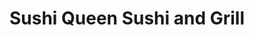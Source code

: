 ---
layout: place
title: Sushi Queen Sushi and Grill
permalink: /north-carolina/charlotte/sushi-queen-sushi-and-grill.html
stateAbbr: NC
stateName: North Carolina
cityName: Charlotte
seo:
  type: restaurant
  links: http://sushiqueengrill.weebly.com/
place_id: ChIJ8yzvPu4PVIgR2UduuT0seg8
photos:
  - name: >-
      places/ChIJ8yzvPu4PVIgR2UduuT0seg8/photos/AeeoHcLs9WllVo6_pVaf5a5MeL5ZSAxoJLdhfav1R5xxrutstxXJE7slFMxoKCtI_YFVPBRBTWeIJGBcZ98zCWG_htVUvRxuhskvAyk6-fM3Rg3yiV-dJDjO7shDLFUmlm4qHpM9LHM9FtE_IWS6hMXt1SMYwPSsBxVIxHLi-QSuo9ik_9Tt9lmxGSgahBkiVhNyDYwaE4zpz4ND2qKf6wQ2jgCG6Vw9PxrX97hFzHnh2do3AKzetm9Eihli2mxt4w5aLBL7Ympqffip8LGRSukxKqynKXChRfZLgz70hWc5SYqMrLkn7zSAVFawVJRB2tuwYRFMa1XGGsHPy1e1X7GRCWG5Rkmn3xVPRY9vvW_Jg0vwebpYONQna7oumeFqVJHGmk695mw4HXzLZTPJvKsK03X9omvDED1XAu1n4RjyGKFIEHZM
    widthPx: 4000
    heightPx: 2252
    authorAttributions:
      - displayName: Omar Sharif
        uri: https://maps.google.com/maps/contrib/110409975918534611701
        photoUri: >-
          https://lh3.googleusercontent.com/a-/ALV-UjUOdukv9pxqB8JnJ7C_tXJX3Vi9OXDK4zACtMzXPTTirQRkLc9b9A=s100-p-k-no-mo
    flagContentUri: >-
      https://www.google.com/local/imagery/report/?cb_client=maps_api_places.places_api&image_key=!1e10!2sCIHM0ogKEICAgIDaravUqwE&hl=en-US
    googleMapsUri: >-
      https://www.google.com/maps/place//data=!3m4!1e2!3m2!1sCIHM0ogKEICAgIDaravUqwE!2e10!4m2!3m1!1s0x88540fee3eef2cf3:0xf7a2c3db96e47d9
  - name: >-
      places/ChIJ8yzvPu4PVIgR2UduuT0seg8/photos/AeeoHcJinrAvpHtwZjVojaN0lgo9GO9-UJ7_v_HjXJdqf59v_8Nw0Il5lJDa17OhfAIMEQZZ10m8FCvSUhUBZUeYlonIgkszgeH0mKSwTPlssbmSJ8mprf95o92g4_kUkd55uZR9ubXpxOIvxo6i0Yd7jH7VPnl1EIs0vGtqd29Lo2OkeufR35B56KkeDBucJjp-1pVB4nLoWHhqhfoN4WCp6Hti8J_xOnf6N_QD4HmUyuig8QPbpWHx7cu2VYnvKoK0jofvro5uMVZYmL5Jx-IDPOkMVh2399LSc9nearPKfThNYw
    widthPx: 720
    heightPx: 960
    authorAttributions:
      - displayName: Sushi Queen Sushi and Grill
        uri: https://maps.google.com/maps/contrib/116486581228761029894
        photoUri: >-
          https://lh3.googleusercontent.com/a/ACg8ocIuLz-l25Wl9Eqi7jWX9uRd_000_0dfUJChqCkL8Mrm2ey1pkw=s100-p-k-no-mo
    flagContentUri: >-
      https://www.google.com/local/imagery/report/?cb_client=maps_api_places.places_api&image_key=!1e10!2sAF1QipO8Vc1p_Q8JWeB-fvtbj3v7s5BkaAUFA8VDY5cg&hl=en-US
    googleMapsUri: >-
      https://www.google.com/maps/place//data=!3m4!1e2!3m2!1sAF1QipO8Vc1p_Q8JWeB-fvtbj3v7s5BkaAUFA8VDY5cg!2e10!4m2!3m1!1s0x88540fee3eef2cf3:0xf7a2c3db96e47d9
  - name: >-
      places/ChIJ8yzvPu4PVIgR2UduuT0seg8/photos/AeeoHcJLDb4BYLb2Vhrf5kjRg2zLokxxYtTdG6Lfh4w3ikctXDiEgG1E5IYDHLvyAUN7WajyOUcllXqYfsfPixWg2FkkhGQ2TZ6Q25N1tAH-4qKoCOCiFDhRIMNZ9Riu6ECDXj66ChREG4CKM1dxloMgLRZbbYqUIV0nGJC1gtfmt9HrOJOpB2V_DPAKi0igU8pc-5DvyNwJTp2IqbNrgOG36eS064QYE6wvzXSzQ9-Ttw8CfWndLUU_EvqcGPXEhSzDFVcUNgboqk_DjzcxT4l3TOBfaQGZHzRxY3kRV2edlnIOdsklCsUU58n1Cu_YAWNteMmz5p0CzwP2SypY12KqB_zdsZzyORf1xd91tAbNaABXKumPbYnV17OoiXImiBnUjIZRNFfCDkH0TPVjwCiQKGhbxI1BHlBjDBUMRpUDvw4pBw
    widthPx: 3024
    heightPx: 4032
    authorAttributions:
      - displayName: Alayna Rathburn
        uri: https://maps.google.com/maps/contrib/105350285288963723402
        photoUri: >-
          https://lh3.googleusercontent.com/a-/ALV-UjWS7UCG1K4LNloHSk0K7n3D-XSLS8RjSdOQ8ITnclws0MyWhCGJ=s100-p-k-no-mo
    flagContentUri: >-
      https://www.google.com/local/imagery/report/?cb_client=maps_api_places.places_api&image_key=!1e10!2sCIHM0ogKEICAgMDwp6LPKQ&hl=en-US
    googleMapsUri: >-
      https://www.google.com/maps/place//data=!3m4!1e2!3m2!1sCIHM0ogKEICAgMDwp6LPKQ!2e10!4m2!3m1!1s0x88540fee3eef2cf3:0xf7a2c3db96e47d9
  - name: >-
      places/ChIJ8yzvPu4PVIgR2UduuT0seg8/photos/AeeoHcItYEyLBXuSsqqUbvqXPTiJsqJpkZh5k6e1f9fuwWbMRKl3iA5pljnlY6FiDKnfUaMXO5lRac-ZuURlMAmKbNlhp8LmhRQP08mIAVwx0h2hTvkkmIkvjLU7h2YZBREll_At1d-l976mFKHvgdSTySy-TJzsSU2eoYobO0nztYqD4Oaxiue7hjscgY0B47pacHkvN7xANea6NwnsE-xoXdZwSHlHYVA3fe9TgcBtKuTTZOxMqM7ViLzHlr1C1-BGIe1DZNw-JtnHA_RiL9elflOi5aBKi_l3iiFEdz1rXjm6ig
    widthPx: 3000
    heightPx: 2970
    authorAttributions:
      - displayName: Sushi Queen Sushi and Grill
        uri: https://maps.google.com/maps/contrib/116486581228761029894
        photoUri: >-
          https://lh3.googleusercontent.com/a/ACg8ocIuLz-l25Wl9Eqi7jWX9uRd_000_0dfUJChqCkL8Mrm2ey1pkw=s100-p-k-no-mo
    flagContentUri: >-
      https://www.google.com/local/imagery/report/?cb_client=maps_api_places.places_api&image_key=!1e10!2sAF1QipO-La2TVMkNQ0I_hG4joh928POE8wmXcBvx2Dq5&hl=en-US
    googleMapsUri: >-
      https://www.google.com/maps/place//data=!3m4!1e2!3m2!1sAF1QipO-La2TVMkNQ0I_hG4joh928POE8wmXcBvx2Dq5!2e10!4m2!3m1!1s0x88540fee3eef2cf3:0xf7a2c3db96e47d9
  - name: >-
      places/ChIJ8yzvPu4PVIgR2UduuT0seg8/photos/AeeoHcKzjRhUK0XAD_IAAzdgLg0lqp_T2ILlVSlJP1RAz6-UxI6QVcVCno7NqjqngTNv3Z4cjucenAR5GdhSbleqYGr8Dk2YG6RtS1Uv1QNx1ASps5CCMigBwGHbBsG8eLe05lV22CpzIhTeDtLeBz4WDThFitiLcrf6GcitgaGOYuwTkX1pF1ZNwxzNk-4SHvgozduiZytIONB4WeXETT2o-XT_ETc9lsPu7JAyeF4g8qaUXyZWjukzFeNE0Z9iDJm7cwy0ssOrl2cjQqz1Rs1PZb-gdyoakvP0L8JLRQKvZPO7Ew
    widthPx: 1079
    heightPx: 805
    authorAttributions:
      - displayName: Sushi Queen Sushi and Grill
        uri: https://maps.google.com/maps/contrib/116486581228761029894
        photoUri: >-
          https://lh3.googleusercontent.com/a/ACg8ocIuLz-l25Wl9Eqi7jWX9uRd_000_0dfUJChqCkL8Mrm2ey1pkw=s100-p-k-no-mo
    flagContentUri: >-
      https://www.google.com/local/imagery/report/?cb_client=maps_api_places.places_api&image_key=!1e10!2sAF1QipPxE_4gQVBz_GRv1JCjWHc8LaBY8LRAKrtWgnDn&hl=en-US
    googleMapsUri: >-
      https://www.google.com/maps/place//data=!3m4!1e2!3m2!1sAF1QipPxE_4gQVBz_GRv1JCjWHc8LaBY8LRAKrtWgnDn!2e10!4m2!3m1!1s0x88540fee3eef2cf3:0xf7a2c3db96e47d9
  - name: >-
      places/ChIJ8yzvPu4PVIgR2UduuT0seg8/photos/AeeoHcJAinSSgBaLA7Pes3B2xOkpXKi4qW3pigzvfcJ_ibgcRDSyNiln7JGsEocL4H93HaAtRHdYCvO9a4kBZGQ-5Gx03r8YyOQ61MnJTqsRhPt46hl0L6uyB0YkeAQZttEHRaKq8zT9GYn-ZkPEqN01ODo1K6Mh8gwgNdz6CStcBN-uVT5wbIOMn84LutIFXWwuCE_Hs-3I81IJ6E53x9Tyj7c4gC_5j0nKGoIAqSxVaFdZ2Bxc9-a-KlxgcYo8hPmOd_ZyrPWOZNOFDImQ9Am4Gf8rN5aZxJVgu9s6yAh0CgJYMg
    widthPx: 1079
    heightPx: 1021
    authorAttributions:
      - displayName: Sushi Queen Sushi and Grill
        uri: https://maps.google.com/maps/contrib/116486581228761029894
        photoUri: >-
          https://lh3.googleusercontent.com/a/ACg8ocIuLz-l25Wl9Eqi7jWX9uRd_000_0dfUJChqCkL8Mrm2ey1pkw=s100-p-k-no-mo
    flagContentUri: >-
      https://www.google.com/local/imagery/report/?cb_client=maps_api_places.places_api&image_key=!1e10!2sAF1QipM3a_jnRHQkMXDQx37c7HSZ-D1ycUzrn3dwe0cy&hl=en-US
    googleMapsUri: >-
      https://www.google.com/maps/place//data=!3m4!1e2!3m2!1sAF1QipM3a_jnRHQkMXDQx37c7HSZ-D1ycUzrn3dwe0cy!2e10!4m2!3m1!1s0x88540fee3eef2cf3:0xf7a2c3db96e47d9
  - name: >-
      places/ChIJ8yzvPu4PVIgR2UduuT0seg8/photos/AeeoHcJvEFOo8iVF9--iKQxf0BYGF68AWqG5bHTC8u1MvwMhb9w0PnHIRRPfj5UtR5iu2aZcIPSusR2mypbOAt9gOCDVbStz9jVeHWHO3FSA37y1OWOdiRSSWRIZ4BUDOrM-w93C_e3MGYw0UWbyFzMOl_HH1oGpATLI-Nq_Sb07ztXe8O46UkeDGeUpEMBIyaswPaJ1c6TnP5Gn8r0rmgWkfB6zwnEqo_2AakboHqT7yW2o4798TwdAFBHDKve_awxRY2-PWkP3qnJykcKT4QY4uuSiIgM4JCio_eHhugK1UsrzXA
    widthPx: 1079
    heightPx: 805
    authorAttributions:
      - displayName: Sushi Queen Sushi and Grill
        uri: https://maps.google.com/maps/contrib/116486581228761029894
        photoUri: >-
          https://lh3.googleusercontent.com/a/ACg8ocIuLz-l25Wl9Eqi7jWX9uRd_000_0dfUJChqCkL8Mrm2ey1pkw=s100-p-k-no-mo
    flagContentUri: >-
      https://www.google.com/local/imagery/report/?cb_client=maps_api_places.places_api&image_key=!1e10!2sAF1QipOTJmQ-wudqK7dUquRyTyR8ll2R4O-Cer0_tuI9&hl=en-US
    googleMapsUri: >-
      https://www.google.com/maps/place//data=!3m4!1e2!3m2!1sAF1QipOTJmQ-wudqK7dUquRyTyR8ll2R4O-Cer0_tuI9!2e10!4m2!3m1!1s0x88540fee3eef2cf3:0xf7a2c3db96e47d9
  - name: >-
      places/ChIJ8yzvPu4PVIgR2UduuT0seg8/photos/AeeoHcIXk46mCAsQ9F3RJ_tTH2C5g8lRMX6M04pEBR-EbtopzIGWETwbFCDYZvYIUkrfa-6-8LIpqlCG97Qv-Qf52XaumeSdnUAdl4mT3vGHjjJUcWlvha3OZzVyteUrt-j4wUixhEq-DrmTOu8NlU9IG6ZotvfL_SmS65yEbBnfiITOY0jEGAfMuzFdCCovKuhBrCgJj5wG4z7NGMYG2jWvGy5SzfgKLpS2oa3NeDHTqzit6155Lyx4Q_FisqA0CRQ0qhk-ouhvOcBEBHzcUdwre91a18ZfF4s4Efx2p6JrpmsqU3kufn_5AMDYTgBwG8Xj-_u0kQS8vWgCrr3kb34ZOk5SFhkkBseQkf_S3QFkR9gfH4MXRlrLhFTtv5IKWprJcX5m4pINI4vBHUBfSs3f9n2LtFa-afn7mVsxVFw7A4Z7pDU
    widthPx: 4000
    heightPx: 3000
    authorAttributions:
      - displayName: Jo Covington Nencetti
        uri: https://maps.google.com/maps/contrib/108531404472156550398
        photoUri: >-
          https://lh3.googleusercontent.com/a-/ALV-UjVRXaOcniCEHmkIVbBvXIK7xi9uo3o5AUauTuqvQiiIZgTflBXDyg=s100-p-k-no-mo
    flagContentUri: >-
      https://www.google.com/local/imagery/report/?cb_client=maps_api_places.places_api&image_key=!1e10!2sCIHM0ogKEICAgIC5xI2f8QE&hl=en-US
    googleMapsUri: >-
      https://www.google.com/maps/place//data=!3m4!1e2!3m2!1sCIHM0ogKEICAgIC5xI2f8QE!2e10!4m2!3m1!1s0x88540fee3eef2cf3:0xf7a2c3db96e47d9
  - name: >-
      places/ChIJ8yzvPu4PVIgR2UduuT0seg8/photos/AeeoHcL-TWAIEfAifkzg5_fu5epncDSqMCaL0OR32DxuLfR1R5r-OfBk3r1kz1vBkM-J5sNeOIchDVWoHVDjSqfhE-53kXIGfMqM_wgTgKT6oUk7vNiBcdpfA8Pn9xyg80o6Ngb7FZxLErDtSrh05M1RJbYnlBkuOdyQAt3dg-ecnrJ_QakoyoG0KbURr4Ei9OhmoCvgF7A77TYgIB23_pcFWVm7BAm_yB94h6oEYDrsCdsO-DFkC3gh_IjBk00alI4zq7tkAJATOJDYb4IsVn1oiyvk5auz6n4rnHfPYkQGQ5umJQ
    widthPx: 1080
    heightPx: 2107
    authorAttributions:
      - displayName: Sushi Queen Sushi and Grill
        uri: https://maps.google.com/maps/contrib/116486581228761029894
        photoUri: >-
          https://lh3.googleusercontent.com/a/ACg8ocIuLz-l25Wl9Eqi7jWX9uRd_000_0dfUJChqCkL8Mrm2ey1pkw=s100-p-k-no-mo
    flagContentUri: >-
      https://www.google.com/local/imagery/report/?cb_client=maps_api_places.places_api&image_key=!1e10!2sAF1QipNEGrVwmMJ31-32FqgwMvwq7hxFDTxhQXM2ItsX&hl=en-US
    googleMapsUri: >-
      https://www.google.com/maps/place//data=!3m4!1e2!3m2!1sAF1QipNEGrVwmMJ31-32FqgwMvwq7hxFDTxhQXM2ItsX!2e10!4m2!3m1!1s0x88540fee3eef2cf3:0xf7a2c3db96e47d9
  - name: >-
      places/ChIJ8yzvPu4PVIgR2UduuT0seg8/photos/AeeoHcITIYS8xIS9DK_p6iP_cd_ouRrj4BW9BVVit0fc4YBdLDxW5g2SRku52ocjxoiqsTIP6MZieZNI5GGE6Ht4-aUKR9Ee0FHieqmDneBkc-70n-AFWYjC-DqegLUD99v4oh5c1PeHvhAJwajaOgMMDm54xgB-eqPUkHE8oxgpBlJH_6LOUGEWV0MW2mjw2W4NZZf81G7e_TzHo9uCWLoj__9nECldnjpqXOTWspyx3pFfyoFRlQZrhYiWGqNAw5pdFa35h1ZPTBxOgN9X6p13QszOi6lQPudoMwxHUy6viOCXeaGdwr1aCjOnOij1AAcgxb4K59aNVu_gmJJiBBpSjAbWqtabiIZZJgatiEg9rmgU7n03mxBGzAkORjPL7yPY5kazdblpqaqJXv5hJycHiB_gejdqXJ8TT2U0jn9Dr0g
    widthPx: 4032
    heightPx: 3024
    authorAttributions:
      - displayName: Shane Sellers
        uri: https://maps.google.com/maps/contrib/118325782439452269576
        photoUri: >-
          https://lh3.googleusercontent.com/a/ACg8ocLgrYHXBlKkGPZ71955wtBJbrUds7mcY-Lf4emD3bakSOLuAw=s100-p-k-no-mo
    flagContentUri: >-
      https://www.google.com/local/imagery/report/?cb_client=maps_api_places.places_api&image_key=!1e10!2sCIHM0ogKEICAgIDn-b7pKg&hl=en-US
    googleMapsUri: >-
      https://www.google.com/maps/place//data=!3m4!1e2!3m2!1sCIHM0ogKEICAgIDn-b7pKg!2e10!4m2!3m1!1s0x88540fee3eef2cf3:0xf7a2c3db96e47d9
address: 11524 N Tryon St unit 5, Charlotte, NC 28262, USA
street: 11524 N Tryon St unit 5
city: Charlotte
state: NC
zip: '28262'
country: USA
neighborhood: Harris - Houston
latitude: '35.334072'
longitude: '-80.713342'
accessibility_options:
  wheelchairAccessibleParking: true
  wheelchairAccessibleEntrance: true
  wheelchairAccessibleRestroom: true
  wheelchairAccessibleSeating: true
business_status: OPERATIONAL
name: Sushi Queen Sushi and Grill
google_maps_links:
  directionsUri: >-
    https://www.google.com/maps/dir//''/data=!4m7!4m6!1m1!4e2!1m2!1m1!1s0x88540fee3eef2cf3:0xf7a2c3db96e47d9!3e0
  placeUri: https://maps.google.com/?cid=1115252501343258585
  writeAReviewUri: >-
    https://www.google.com/maps/place//data=!4m3!3m2!1s0x88540fee3eef2cf3:0xf7a2c3db96e47d9!12e1
  reviewsUri: >-
    https://www.google.com/maps/place//data=!4m4!3m3!1s0x88540fee3eef2cf3:0xf7a2c3db96e47d9!9m1!1b1
  photosUri: >-
    https://www.google.com/maps/place//data=!4m3!3m2!1s0x88540fee3eef2cf3:0xf7a2c3db96e47d9!10e5
primary_type: Japanese Restaurant
opening_hours:
  regular: null
  current: null
secondary_opening_hours:
  regular:
    weekdayDescriptions: null
    type: null
  current:
    weekdayDescriptions: null
    type: null
phone: (980) 207-0168
price_level: PRICE_LEVEL_MODERATE
price_range: $10 &ndash; $20
rating: '4.4'
rating_count: 0
website: http://sushiqueengrill.weebly.com/
description: >-
  Discover Sushi Queen in Charlotte, NC$$$Sushi Queen in Charlotte, NC, stands
  out as a welcoming spot for those seeking top-rated sushi restaurants,
  offering a relaxed atmosphere with a menu that includes hibachi, teriyaki, and
  flavorful noodle dishes alongside traditional and creative sushi fusions. The
  venue emphasizes accessibility, making it easy for everyone to enjoy fresh
  meals with wheelchair-friendly features and ample parking options. Diners can
  appreciate the variety of options, from lunch specials to evening entrees, all
  designed to cater to families and groups looking for quality Japanese-inspired
  cuisine. Whether you're exploring sushi places near you or craving a casual
  meal with beer and wine selections, this spot delivers on taste and value in a
  comfortable setting.
generative_summary: >-
  Discover Sushi Queen in Charlotte, NC$$$Sushi Queen in Charlotte, NC, stands
  out as a welcoming spot for those seeking top-rated sushi restaurants,
  offering a relaxed atmosphere with a menu that includes hibachi, teriyaki, and
  flavorful noodle dishes alongside traditional and creative sushi fusions. The
  venue emphasizes accessibility, making it easy for everyone to enjoy fresh
  meals with wheelchair-friendly features and ample parking options. Diners can
  appreciate the variety of options, from lunch specials to evening entrees, all
  designed to cater to families and groups looking for quality Japanese-inspired
  cuisine. Whether you're exploring sushi places near you or craving a casual
  meal with beer and wine selections, this spot delivers on taste and value in a
  comfortable setting.
generative_disclosure: Summarized by AI using the Grok-3-Mini model.
reviews:
  - name: >-
      places/ChIJ8yzvPu4PVIgR2UduuT0seg8/reviews/ChdDSUhNMG9nS0VJQ0FnTUN3b01IVG9nRRAB
    relativePublishTimeDescription: 4 weeks ago
    rating: 5
    text:
      text: >-
        Absolutely stunning atmosphere and even BETTER sushi! The rolls were
        thick and jam packed with flavor, they practically melted in your mouth.
        I can't wait to come back!

        The lunch specials are great too!
      languageCode: en
    originalText:
      text: >-
        Absolutely stunning atmosphere and even BETTER sushi! The rolls were
        thick and jam packed with flavor, they practically melted in your mouth.
        I can't wait to come back!

        The lunch specials are great too!
      languageCode: en
    authorAttribution:
      displayName: Kiarylane Cuevas
      uri: https://www.google.com/maps/contrib/100086071151041328868/reviews
      photoUri: >-
        https://lh3.googleusercontent.com/a-/ALV-UjW0lhA5j2VtCxidpP8dxgzhb3F-9T81wwsEZwtR9feXJvLfxqwTiw=s128-c0x00000000-cc-rp-mo-ba4
    publishTime: '2025-03-15T22:11:16.150030Z'
    flagContentUri: >-
      https://www.google.com/local/review/rap/report?postId=ChdDSUhNMG9nS0VJQ0FnTUN3b01IVG9nRRAB&d=17924085&t=1
    googleMapsUri: >-
      https://www.google.com/maps/reviews/data=!4m6!14m5!1m4!2m3!1sChdDSUhNMG9nS0VJQ0FnTUN3b01IVG9nRRAB!2m1!1s0x88540fee3eef2cf3:0xf7a2c3db96e47d9
  - name: >-
      places/ChIJ8yzvPu4PVIgR2UduuT0seg8/reviews/ChZDSUhNMG9nS0VJQ0FnSUMyenJxUVd3EAE
    relativePublishTimeDescription: 2 months ago
    rating: 5
    text:
      text: >-
        This has been my favorite sushi spot for years, everything is always
        perfect when it comes out and always tastes great. The staff is amazing
        and will make you feel at home. 10000% recommended if you're a sushi
        lover like myself. :)
      languageCode: en
    originalText:
      text: >-
        This has been my favorite sushi spot for years, everything is always
        perfect when it comes out and always tastes great. The staff is amazing
        and will make you feel at home. 10000% recommended if you're a sushi
        lover like myself. :)
      languageCode: en
    authorAttribution:
      displayName: Raven Mitchell
      uri: https://www.google.com/maps/contrib/100375261961679823443/reviews
      photoUri: >-
        https://lh3.googleusercontent.com/a-/ALV-UjUjDdiuPIj6MQ6k__Yr-axgpbmJ6S77_VeSWHzQbb8LU9I_z6ZT4w=s128-c0x00000000-cc-rp-mo
    publishTime: '2025-01-16T01:01:55.318395Z'
    flagContentUri: >-
      https://www.google.com/local/review/rap/report?postId=ChZDSUhNMG9nS0VJQ0FnSUMyenJxUVd3EAE&d=17924085&t=1
    googleMapsUri: >-
      https://www.google.com/maps/reviews/data=!4m6!14m5!1m4!2m3!1sChZDSUhNMG9nS0VJQ0FnSUMyenJxUVd3EAE!2m1!1s0x88540fee3eef2cf3:0xf7a2c3db96e47d9
  - name: >-
      places/ChIJ8yzvPu4PVIgR2UduuT0seg8/reviews/ChZDSUhNMG9nS0VJQ0FnSUR2bXV1ck9BEAE
    relativePublishTimeDescription: 3 months ago
    rating: 5
    text:
      text: >-
        I've been twice now and I've had 2 great experiences! I got the lunch
        special for sushi and got a California and tempura shrimp roll. Second
        time I got the teriyaki chicken entree and it was excellent for a good
        price! Will be back soon!
      languageCode: en
    originalText:
      text: >-
        I've been twice now and I've had 2 great experiences! I got the lunch
        special for sushi and got a California and tempura shrimp roll. Second
        time I got the teriyaki chicken entree and it was excellent for a good
        price! Will be back soon!
      languageCode: en
    authorAttribution:
      displayName: Bach
      uri: https://www.google.com/maps/contrib/109437344777961765835/reviews
      photoUri: >-
        https://lh3.googleusercontent.com/a-/ALV-UjVWvdMp80d3xL25_i_QJ5K0zEoxAPERxCYXcbF9bVoc6-l2_UbY=s128-c0x00000000-cc-rp-mo-ba3
    publishTime: '2024-12-19T17:01:01.053805Z'
    flagContentUri: >-
      https://www.google.com/local/review/rap/report?postId=ChZDSUhNMG9nS0VJQ0FnSUR2bXV1ck9BEAE&d=17924085&t=1
    googleMapsUri: >-
      https://www.google.com/maps/reviews/data=!4m6!14m5!1m4!2m3!1sChZDSUhNMG9nS0VJQ0FnSUR2bXV1ck9BEAE!2m1!1s0x88540fee3eef2cf3:0xf7a2c3db96e47d9
  - name: >-
      places/ChIJ8yzvPu4PVIgR2UduuT0seg8/reviews/ChZDSUhNMG9nS0VJQ0FnSUR2MmNuUGFBEAE
    relativePublishTimeDescription: 3 months ago
    rating: 5
    text:
      text: >-
        I ordered the chicken hibachi. It was definitely a bang for my buck.


        The rice was cooked well and so was the chicken and vegetables. I will
        say it could have used more spice but that’s what I personally like.


        Great parking situation and attentive staff.

        I have no issues with sushi queen and I would return again.
      languageCode: en
    originalText:
      text: >-
        I ordered the chicken hibachi. It was definitely a bang for my buck.


        The rice was cooked well and so was the chicken and vegetables. I will
        say it could have used more spice but that’s what I personally like.


        Great parking situation and attentive staff.

        I have no issues with sushi queen and I would return again.
      languageCode: en
    authorAttribution:
      displayName: Hannah
      uri: https://www.google.com/maps/contrib/106119756997508362965/reviews
      photoUri: >-
        https://lh3.googleusercontent.com/a-/ALV-UjUZh8kILLAULXKC-xeSna2FwXrfoV13H918tJryyVVSy927Ygkp=s128-c0x00000000-cc-rp-mo-ba4
    publishTime: '2024-12-22T00:12:33.123188Z'
    flagContentUri: >-
      https://www.google.com/local/review/rap/report?postId=ChZDSUhNMG9nS0VJQ0FnSUR2MmNuUGFBEAE&d=17924085&t=1
    googleMapsUri: >-
      https://www.google.com/maps/reviews/data=!4m6!14m5!1m4!2m3!1sChZDSUhNMG9nS0VJQ0FnSUR2MmNuUGFBEAE!2m1!1s0x88540fee3eef2cf3:0xf7a2c3db96e47d9
  - name: >-
      places/ChIJ8yzvPu4PVIgR2UduuT0seg8/reviews/ChdDSUhNMG9nS0VJQ0FnSURMalBhWGxRRRAB
    relativePublishTimeDescription: 9 months ago
    rating: 2
    text:
      text: >-
        Was really excited to try this place, but left extremely disappointed.
        Ordered a sushi roll, steak & shrimp hibachi, and egg rolls. Soup and
        egg rolls came quickly and were great. Waited an hour for my entree for
        steak to come out well done instead of medium as requested. Sushi seemed
        to have been forgotten and came out as a hot roll after having been
        listed as a raw roll. The manager’s attempt to reconcile the entree was
        offering $3 off. after pressing the issue, I  do appreciate that she
        ended up comping the entree but I most likely won’t return.
      languageCode: en
    originalText:
      text: >-
        Was really excited to try this place, but left extremely disappointed.
        Ordered a sushi roll, steak & shrimp hibachi, and egg rolls. Soup and
        egg rolls came quickly and were great. Waited an hour for my entree for
        steak to come out well done instead of medium as requested. Sushi seemed
        to have been forgotten and came out as a hot roll after having been
        listed as a raw roll. The manager’s attempt to reconcile the entree was
        offering $3 off. after pressing the issue, I  do appreciate that she
        ended up comping the entree but I most likely won’t return.
      languageCode: en
    authorAttribution:
      displayName: Marissa Bryant
      uri: https://www.google.com/maps/contrib/103565585114567389994/reviews
      photoUri: >-
        https://lh3.googleusercontent.com/a/ACg8ocLVjyFF6MkVfxsAZFxHiMMCVQDUuQ37Xe4IkEYhqD-hexyK15M=s128-c0x00000000-cc-rp-mo-ba3
    publishTime: '2024-06-25T22:59:49.064174Z'
    flagContentUri: >-
      https://www.google.com/local/review/rap/report?postId=ChdDSUhNMG9nS0VJQ0FnSURMalBhWGxRRRAB&d=17924085&t=1
    googleMapsUri: >-
      https://www.google.com/maps/reviews/data=!4m6!14m5!1m4!2m3!1sChdDSUhNMG9nS0VJQ0FnSURMalBhWGxRRRAB!2m1!1s0x88540fee3eef2cf3:0xf7a2c3db96e47d9
review_summary: >-
  What Customers Are Saying$$$Visitors often rave about the delicious sushi and
  grilled dishes at this local favorite, highlighting how the flavors are fresh
  and satisfying for anyone hunting for great sushi nearby. Many appreciate the
  friendly service and welcoming vibe that makes every meal feel relaxed and
  enjoyable, with lunch specials standing out as a smart, affordable choice.
  While most experiences are positive, some note occasional waits during busy
  times, but the staff's efforts to resolve issues keep things upbeat overall.
  Folks searching for the best sushi near me will find the portions generous and
  the overall value hard to beat, making it a go-to for repeated visits. In
  summary, it's a solid pick for sushi lovers, with the majority of feedback
  emphasizing its reliable quality and inviting environment.
review_disclosure: Summarized by AI using the Grok-3-Mini model.
parking_options:
  freeParkingLot: true
  freeStreetParking: true
  valetParking: false
payment_options:
  acceptsCreditCards: true
  acceptsDebitCards: true
  acceptsCashOnly: false
  acceptsNfc: true
allow_dogs: null
curbside_pickup: true
delivery: null
dine_in: true
good_for_children: true
good_for_groups: true
good_for_sports: false
live_music: false
menu_for_children: true
outdoor_seating: false
reservable: null
restroom: true
serves_beer: true
serves_breakfast: false
serves_brunch: false
serves_cocktails: true
serves_coffee: null
serves_dinner: true
serves_dessert: true
serves_lunch: true
serves_vegetarian_food: true
serves_wine: true
takeout: true
update_category: pro
places_description: null

---